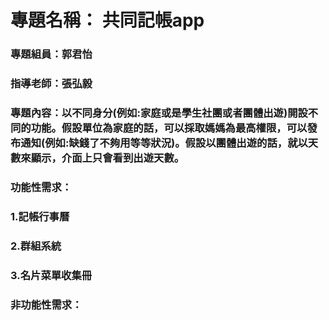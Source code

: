 # 專題名稱： 共同記帳app
### 專題組員：郭君怡
### 指導老師：張弘毅
### 專題內容：以不同身分(例如:家庭或是學生社團或者團體出遊)開設不同的功能。假設單位為家庭的話，可以採取媽媽為最高權限，可以發布通知(例如:缺錢了不夠用等等狀況)。假設以團體出遊的話，就以天數來顯示，介面上只會看到出遊天數。
### 功能性需求：
### 1.記帳行事曆
### 2.群組系統
### 3.名片菜單收集冊
### 非功能性需求：
